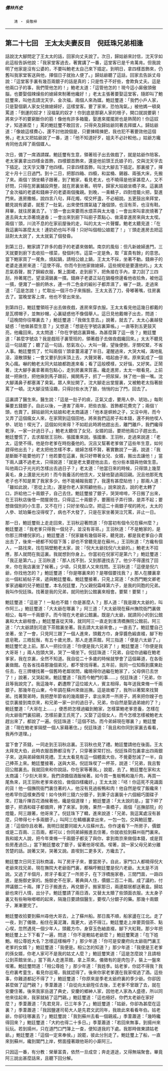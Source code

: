 

##### 儒林外史
　　`清 ‧ 吳敬梓`

* * *

## 第二十七回　王太太夫妻反目　倪廷珠兄弟相逢

話說沈大腳問定了王太太的話，回家向丈夫說了。次日，歸姑爺來討信，沈天孚如此這般告訴他說：「我家堂客過去，著實講了一番，這堂客已是千肯萬肯。但我說明了他家是沒有公婆的，不要叫鮑老太自己來下插定。到明日，拿四樣首飾來，仍舊叫我家堂客送與他，擇個日子就抬人便了。」歸姑爺聽了這話，回家去告訴丈母說：「這堂客手裏有幾百兩銀子的話是真的；只是性子不好些，會欺負丈夫。這是他兩口子的事，我們管他怎的！」鮑老太道：「這管他怎的！現今這小廝傲頭傲腦，也要娶個辣燥些的媳婦來制著他纔好！」老太主張著要娶這堂客，隨即叫了鮑廷璽來，叫他去請沈天孚、金次福，兩個人來為媒。鮑廷璽道：「我們小戶人家，只是娶個窮人家女兒做媳婦好，這樣堂客。要了家來，恐怕淘氣。」被他媽一頓臭罵道：「倒運的奴才！沒福氣的奴才！你到底是那窮人家的根子，開口就說要窮！將來少不的要窮斷你的筋！像他有許多箱籠，娶進來擺擺房也是熱鬧的！你這奴才，知道甚麼！」罵的鮑廷璽不敢回言，只得央及歸姑爺同著去拜媒人。歸姑爺道：「像娘這樣費心，還不討他說個是，只要揀精揀肥，我也犯不著要效他這個勞。」老太又把姑爺說了一番，道：「他不知道好歹，姐夫不必計較他。」姑爺方纔肯同他去拜了兩個媒人。

次日，備了一席酒請媒。鮑廷璽有生意，領著班子出去做戲了，就是姑爺作陪客。老太家裏拿出四樣金首飾，四樣銀首飾來，還是他前頭王氏娘子的，交與沈天孚去下插定。沈天孚又賺了他四樣。只拿四樣首飾，叫沈大腳去下插定。那裏接了，擇定十月十三日過門。到十二日，把那四箱、四櫥，和盆桶、錫器、兩張大床，先搬了來。兩個丫頭坐轎子跟著，到了鮑家，看見老太，也不曉得是他家甚麼人，又不好問，只得在房裏鋪設齊整，就在房裏坐著。明早，歸家大姑娘坐橋子來。這裏請了金次福的老婆和錢麻子的老婆兩個攙親。到晚，一乘轎子，四對燈籠火把，娶進門來。進房撒帳，說四言八句，拜花燭，喫交杯盞，不必細說。五更鼓出來拜堂，聽見說有婆婆，就惹了一肚氣，出來使性摜氣磕了幾個頭，也沒有茶，也沒有鞋。拜畢，就往房裏去了。丫頭一會出來要雨水煨茶與太太嗑；一會出來叫拿炭燒著了進去與太太添著燒速香；一會出來到廚下叫廚子蒸點心、做湯拿進房來與太太喫。兩個丫頭，川流不息的在家前屋後的走，叫的太太一片聲響。鮑老太聽見道：「在我這裏叫甚麼太太！連奶奶也叫不得！只好叫個相公娘罷了！」丫頭走進房去把這話對太太說了，太太就氣了個發昏。

到第三日，鮑家請了許多的戲子的老婆來做朝。南京的風俗：但凡新媳婦進門，三天就要到廚下去收拾一樣菜，發個利市。這菜一定是魚，取「富貴有餘」的意思。當下鮑家買了一尾魚，燒起鍋，請相公娘上鍋，王太太不採，坐著不動。錢麻子的老婆走進房來道：「這使不得。你而今到他家做媳婦，這些規矩是要還他的。」太太忍氣吞聲，脫了錦緞衣服，繫上圍裙，走到廚下，把魚接在手內，拿刀刮了三四刮，拎著尾巴，望滾湯鍋裏一摜。錢麻子老婆正站在鍋檯傍邊看他收拾魚，被他這一摜，便濺了一臉的熱水，連一件二色金的緞衫子都弄濕了，嚇了一跳，走過來道：「這是怎說！」忙取出一個汗巾子來揩臉。王太太丟了刀，骨嘟著嘴，往房裏去了。當晚堂客上席，他也不曾出來坐。

到第四日，鮑廷璽領班子出去做夜戲，進房來穿衣服。王太太看見他這幾日都戴的是瓦楞帽子，並無紗帽，心裏疑惑他不像個舉人。這日見他戴帽子出去，問道：「這晚間你往哪裏去？」鮑廷璽道：「我做生意去。」說著，就去了。太太心裏越發疑惑：「他做甚麼生意？」又想道：「想是在字號店裏算帳。」一直等到五更鼓天亮，他纔回來。太太問道：「你在字號店裏算帳，為甚麼算了這一夜？」鮑廷璽道：「甚麼字號店？我是戲班子裏管班的，領著戲子去做夜戲纔回來。」太太不聽見這一句話罷了；聽了這一句話，怒氣攻心，大叫一聲，望後便倒，牙關咬緊，不省人事。鮑廷璽慌了，忙叫兩個丫頭拿薑湯灌了半日。灌醒過來，大哭大喊，滿地亂滾，滾散頭髮；一會又要扒到床頂上去，大聲哭著，唱起曲子來。原來氣成了一個失心瘋。嚇的鮑老太同大姑娘都跑進來看；看了這般模樣，又好惱，又好笑。正鬧著，沈大腳手裏拿著兩包點心，走到房裏來賀喜。纔走進房，太太一眼看見，上前就一把揪住，把他揪到馬子跟前，揭開馬子，抓了一把尿屎，抹了他一臉一嘴。沈大腳滿鼻子都塞滿了臭氣。眾人來扯開了。沈大腳走出堂屋裏，又被鮑老太指著臉罵了一頓。沈大腳沒情沒趣，只得討些水洗了臉，悄悄的出了門，回去了。

這裏請了醫生來。醫生說：「這是一肚子的痰，正氣又虛，要用人參、琥珀。」每劑藥要五錢銀子。自此以後，一連害了兩年，把些衣服、首飾都花費完了；兩個丫頭，也賣了。歸姑爺同大姑娘和老太商議道：「他本是螟蛉之子，又沒中用，而今又弄了這個瘋女人來，在家鬧到這個田地，將來我們這房子和本錢，還不夠他喫人參、琥珀！喫光了，這個如何來得？不如趁此時將他趕出去，離門離戶，我們纔得乾淨，一家一計過日子。」鮑老太聽信了女兒、女婿的話，要把他兩口子趕出去。鮑廷璽慌了，去求鄰居王羽秋、張國重來說。張國重、王羽秋，走過來說道：「老太，這使不得。他是你老爹在時抱養他的。況且又幫著老爹做了這些年生意，如何趕得他出去？」老太把他怎樣不孝，媳婦怎樣不賢，著實數說了一遍，說道：「我是斷斷不能要他的了！他若要在這裏，我只好帶著女兒、女婿，搬出去讓他！」當下兩人講不過老太，只得說道：「就是老太要趕他出去，也分些本錢與他做生意。叫他兩口子光光的怎樣出去過日子？」老太道：「他當日來的時候，只得頭上幾莖黃毛，身上還是光光的！而今我養活的他恁大，又替他娶過兩回親。況且他那死鬼老子也不知是累了我家多少。他不能補報我罷了，我還有甚麼貼他！」那兩人道：「雖如此說，『恩從上流』，還是你老人家照顧他些。」說來說去，說的老太轉了口，許給他二十兩銀子，自己去住。鮑廷璽接了銀子，哭哭啼啼，不日搬了出來，在王羽秋店後借一間屋居住。只得這二十兩銀子，要團班子弄行頭，是弄不起；要想做個別的小生意，又不在行；只好坐喫山空。把這二十兩銀子喫的將光，太太的人參、琥珀藥也沒得喫了，病也不大發了，只是在家坐著哭泣咒罵，非止一日。

那一日，鮑廷璽街上走走回來，王羽秋迎著問道：「你當初有個令兄在蘇州麼？」鮑廷璽道：「我老爹只得我一個兒子，並沒有哥哥。」王羽秋道：「不是鮑家的，是你那三牌樓倪家的。」鮑廷璽道：「倪家雖有幾個哥哥，聽見說，都是我老爹自小賣出去了，後來一總都不知個下落；卻也不曾聽見是在蘇州。」王羽秋道：「方纔有個人，一路找來，找在隔壁鮑老太家，說：『倪大太爺找倪六太爺的。』鮑老太不招應，那人就問在我這裏。我就想到你身上。你當初在倪家可是第六？」鮑廷璽道：「我正是第六。」王羽秋道：「那人找不到，又到那邊找去了。他少不得還找了回來，你在我店裏坐了候著。」少頃，只見那人又來找問。王羽秋道：「這便是倪六爺，你找他怎的？」鮑廷璽道：「你是哪裏來的？是哪個要找我？」那人在腰裏拿出一個紅紙帖子來，遞與鮑廷璽看。鮑廷璽接著，只見上寫道：「水西門鮑文卿老爹家過繼的兒子鮑廷璽，本名倪廷璽，乃父親倪霜峰第六子，是我的同胞的兄弟。我叫作倪廷珠。找著是我的兄弟，就同他到公館裏來相會。要緊！要緊！」

鮑廷璽道：「這是了！一點也不錯！你是甚麼人？」那人道：「我是跟大太爺的，叫作阿三。」鮑廷璽道：「大太爺在哪裏？」阿三道：「大太爺現在蘇州撫院衙門裏做相公，每年一千兩銀子。而今現在大老爺公館裏。既是六太爺，就請同小的到公館裏和大太爺相會。」鮑廷璽喜從天降，就同阿三一直走到淮清橋撫院公館前。阿三道：「六太爺請到河底下茶館裏坐著。我去請大太爺來會。」一直去了。鮑廷璽自己坐著，坐了一會，只見阿三跟了一個人進來，頭戴方巾，身穿醬色緞直裰，腳下粉底皂靴，三綹髭鬚，有五十歲光景。那人走進茶館，阿三指道：「便是六太爺了。」鮑廷璽忙走上前。那人一把拉住道：「你便是我六兄弟了！」鮑廷璽道：「你便是我大哥哥！」兩人抱頭大哭，哭了一場坐下。倪廷珠道：「兄弟，自從你過繼在鮑老爹家，我在京裏，全然不知道。我自從二十多歲的時候就學會了這個幕道，在各衙裏做館。在各省找尋那幾個弟兄，都不曾找得著。五年前，我同一位知縣到廣東赴任去，在三牌樓找著一個舊時老鄰居問，纔曉得你過繼在鮑家了，父母俱已去世了！」說著，又哭起來。鮑廷璽道：「我而今鮑門的事……」倪廷珠道：「兄弟，你且等我說完了。我這幾年，虧遭際了這位姬大人，賓主相得，每年送我束脩一千兩銀子。那幾年在山東，今年調在蘇州來做巡撫。這是故鄉了，我所以著緊來找賢弟。找著賢弟時，我把歷年節省的幾兩銀子，拿出來弄一所房子，將來把你嫂子也從京裏接到南京來，和兄弟一家一計的過日子。兄弟，你自然是娶過弟媳的了？」鮑廷璽道：「大哥在上……」便悉把怎樣過繼到鮑家，怎樣蒙鮑老爹恩養，怎樣在向太爺衙門裏招親，怎樣前妻王氏死了，又娶了這個女人，而今怎樣怎樣被鮑老太趕出來了，都說了一遍。倪廷珠道：「這個不妨。而今弟婦現在哪裏？」鮑廷璽道：「現在鮑老爹隔壁一個人家藉著住。」倪廷珠道：「我且和你同到家裏去看看，我再作道理。」

當下會了茶錢，一同走到王羽秋店裏。王羽秋也見了禮。鮑廷璽請他在後面。王太太拜見大伯，此時衣服首飾都沒有了，只穿著家常打扮。倪廷珠荷包裏拿出四兩銀子來，送與弟婦做拜見禮。王太太看見有這一個體面大伯，不覺憂愁減了一半，自己捧茶上來。鮑廷璽接著，送與大哥。倪廷珠喫了一杯茶，說道：「兄弟，我且暫回公館裏去。我就回來和你說話，你在家等著我。」說罷，去了。鮑廷璽在家和太太商議：「少刻大哥來，我們須備個酒飯候著。如今買一隻板鴨和幾斤肉，再買一尾魚來，託王羽秋老爹來收拾，做個四樣纔好。」王太太說：「呸！你這死不見識面的貨！他一個撫院衙門裏住著的人，他沒有見過板鴨和肉！他自然是喫了飯纔來！他希罕你這樣東西喫！如今快秤三錢六分銀子，到果子店裏裝十六個細巧圍碟子來，打幾斤陳百花酒候著他，纔是個道理！」鮑廷璽道：「太太說的是。」當下秤了銀子，把酒和碟子都備齊，捧了來家。到晚，果然一乘橋子，兩個「巡撫部院」的燈籠，阿三跟著，他哥來了。倪廷珠下了轎，進來說道：「兄弟，我這寓處沒有甚麼，只帶得七十多兩銀子。」叫阿三在轎櫃裏拿出來，一包一包，交與鮑廷璽，道：「這個你且收著。我明日就要同姬大人往蘇州去。你作速看下一所房子，價銀或是二百兩、三百兩，都可以；你同弟婦搬進去住著，你就收拾到蘇州衙門裏來。我和姬大人說，把今年束脩一千兩銀子都支了與你，拿到南京來做個本錢，或是買些房產過日。」當下鮑廷璽收了銀子，留著他哥喫酒。喫著，說一家父母兄弟分離苦楚的話。說著又哭，哭著又說。直喫到二更多天，方纔去了。

鮑廷璽次日同王羽秋商議，叫了房牙子來，要當房子。自此，家門口人都曉得倪大老爺來找兄弟，現在撫院大老爺衙門裏，都稱呼鮑廷璽是倪六老爺。太太是不消說。又過了半個月，房牙子看定了一所房子，在下浮橋施家巷，三間門面，一路四進，是施御史家的。施御史不在家，著典與人住，價銀二百二十兩。成了議約，付押議銀二十兩。擇了日子搬進去，再兌銀子。搬家那日，兩邊鄰居都送著盒。歸姑爺也來行人情，出分子。鮑廷璽請了兩日酒，又替太太贖了些頭面衣服。太太身子裏又有些啾啾啷啷的起來，隔幾日要請個醫生，要喫八分銀子的藥。那幾十兩銀子，漸漸要完了。

鮑廷璽收拾要到蘇州尋他大哥去，上了蘇州船。那日風不順，船家盪在江北。走了一夜，到了儀徵，船住在黃泥灘，風更大，過不得江。鮑廷璽走上岸要買個茶、點心喫，忽然遇見一個少年人，頭戴方巾，身穿玉色紬直裰，腳下大紅鞋。那少年把鮑廷璽上上下下看了一遍，問道：「你不是鮑姑老爺麼？」鮑廷璽驚道：「在下姓鮑。相公尊姓大名？怎樣這樣稱呼？」那少年道：「你可是安慶府向太爺衙門裏王老爹的女婿？」鮑廷璽道：「我便是。相公怎的知道？」那少年道：「我便是王老爹的孫女婿，你老人家可不是我的姑丈人麼？」鮑廷璽笑道：「這是怎麼說？且請相公到茶館坐坐。」當下兩人走進茶館，拿上茶來。儀徵有的是肉包子，裝上一盤來喫著。鮑廷璽問道：「相公尊姓？」那少年道：「我姓季。姑老爹，你認不得我？我在府裏考童生，看見你巡場，我就認得了。後來你家老爹還在我家喫過了酒。這些事，你難道都記不得了？」鮑廷璽道：「你原來是季老太爺府裏的季少爺。你卻因甚麼做了這門親？」季葦蕭道：「自從向太爺陞任去後，王老爹不曾跟了去，就在安慶住著。後來我家岳選了典史，安慶的鄉紳人家，因他老人家為人盛德，所以同他來往起來，我家就結了這門親。」鮑廷璽道：「這也極好。你們太老爺在家好麼？」季葦蕭道：「先君見背，已三年多了。」鮑廷璽道：「姑爺，你卻為甚麼在這裏？」季葦蕭道：「我因鹽運司荀大人是先君文武同年，我故此來看看年伯。姑老爺，你卻往哪裏去？」鮑廷璽說：「我到蘇州去看一個親戚。」季葦蕭道：「幾時纔得回來？」鮑廷璽道：「大約也得二十多日。」季葦蕭道：「若回來無事，到揚州來玩玩。若到揚州，只在道門口門簿上一查，便知道我的下處。我那時做東請姑老爺。」鮑廷璽道：「這個一定來奉侯。」說罷，彼此分別走了。鮑廷璽上了船，一直來到蘇州，纔到閶門上岸，劈面撞著跟他哥的小廝阿三。

只因這一番，有分教：榮華富貴，依然一旦成空；奔走道途，又得無端聚會。畢竟阿三說出甚麼話來，且聽下回分解。

* * *

